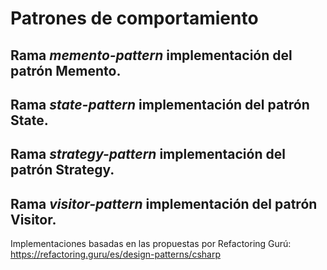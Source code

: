 # Patrones de comportamiento

## Rama *memento-pattern* implementación del patrón Memento.
## Rama *state-pattern* implementación del patrón State.
## Rama *strategy-pattern* implementación del patrón Strategy.
## Rama *visitor-pattern* implementación del patrón Visitor.

Implementaciones basadas en las propuestas por Refactoring Gurú: https://refactoring.guru/es/design-patterns/csharp
